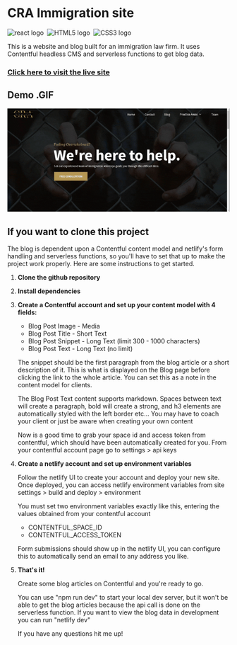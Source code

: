 # CRA Immigration site

<div><img src="https://img.shields.io/badge/React-282C34?logo=react&logoColor=61DBFB" alt="react logo" title="react" height="25" />&nbsp;&nbsp;<img src="https://img.shields.io/badge/HTML5-282C34?logo=html5&logoColor=E34F26" alt="HTML5 logo" title="HTML5" height="25" />&nbsp;&nbsp;<img src="https://img.shields.io/badge/CSS3-282C34?logo=css3&logoColor=1572B6" alt="CSS3 logo" title="CSS3" height="25" /></div>
<p></p>
This is a website and blog built for an immigration law firm. It uses Contentful headless CMS and serverless functions to get blog data.

<h3><a target="_blank"href="https://cra-immigration-demo.netlify.app">Click here to visit the live site</a></h3>


<p></p>

## Demo .GIF
![immigration.gif](https://github.com/jakesmileydev/cra-immigration/blob/main/public/immigration.gif)

## If you want to clone this project

<p>The blog is dependent upon a Contentful content model and netlify's form handling and serverless functions, so you'll have to set that up to make the project work properly. Here are some instructions to get started.</p>

<ol>
  <li><strong> Clone the github repository</strong></li>
  <p></p>
  <li><strong>Install dependencies</strong></li>
  <p></p>
  <li>
    <strong>Create a Contentful account and set up your content model with 4 fields:</strong>
    <p></p>
    <ul>
      <li>Blog Post Image - Media</li>
      <li>Blog Post Title - Short Text</li>
      <li>Blog Post Snippet - Long Text (limit 300 - 1000 characters)
      <li>Blog Post Text - Long Text (no limit)</li>
    </ul>
        <p> The snippet should be the first paragraph from the blog article or a short description of it. This is what is displayed on the Blog page before clicking the link to the whole article. You can set this as a note in the content model for clients.</p>
    <p>The Blog Post Text content supports markdown. Spaces between text will create a paragraph, bold will create a strong, and h3 elements are automatically styled with the left border etc... You may have to coach your client or just be aware when creating your own content</p>
    <p>Now is a good time to grab your space id and access token from contentful, which should have been automatically created for you. From your contentful account page go to settings > api keys</p>
  </li>
  <li><strong>Create a netlify account and set up environment variables</strong>
    <p>Follow the netlify UI to create your account and deploy your new site. Once deployed, you can access netlify environment variables from site settings > build and deploy > environment </p>
    <p>You must set two environment variables exactly like this, entering the values obtained from your contentful account</p>
    <ul>
      <li>CONTENTFUL_SPACE_ID</li>
      <li>CONTENTFUL_ACCESS_TOKEN</li>
    </ul>
    <p>Form submissions should show up in the netlify UI, you can configure this to automatically send an email to any address you like.</p>
  </li>
  <p></p>
  <li><strong>That's it!</strong></li>
  <p></p>
  <p>Create some blog articles on Contentful and you're ready to go.</p>
  <p>You can use "npm run dev" to start your local dev server, but it won't be able to get the blog articles because the api call is done on the serverless function. If you want to view the blog data in development you can run "netlify dev"</p>
  <p>If you have any questions hit me up!</p>
</ol>
